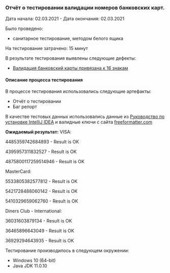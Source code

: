 ###  **Отчёт о тестировании валидации номеров банковских карт.**
Дата начала: 02.03.2021 - Дата окончания: 02.03.2021

Было проведено:
-  санитарное тестирование, методом белого ящика


На тестирование затрачено:  15 минут

В результате тестирования выявлены следующие дефекты:
- [Валидация банковский карты привязана к 16 знакам](https://github.com/alexpg27/Credit-Card-Number-Validator/issues/1 "Валидация банковский карты привязана к 16 знакам")

####  **Описание процесса тестирования**

В процессе тестирования использовались следующие артефакты:

- Отчёт о тестировании
- Баг репорт

В качестве тестовых данных использовались данные из [Руководство по установке IntelliJ IDEA](https://github.com/netology-code/javaqa-homeworks/blob/master/intro/idea.md "Руководство по установке IntelliJ IDEA") и валидные ключи с сайта [freeformatter.com](https://www.freeformatter.com/credit-card-number-generator-validator.html "freeformatter.com")

**Ожидаемый результат:**
VISA:

4485359742684893 - Result is OK

4395957311832527 - Result is OK

4875800117259514946 - Result is OK

MasterCard:

5533805382577812 - Result is OK

5421728488060142 - Result is OK

5410329659062760 - Result is OK

Diners Club - International:

36031603879134 - Result is OK

36465896643049 - Result is OK

36929294643935 - Result is OK


Тестирование производилось в следующем окружении:

- Windows 10 (64-bit)
- Java JDK 11.0.10
